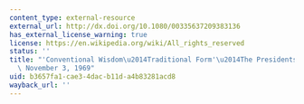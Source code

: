```yaml
---
content_type: external-resource
external_url: http://dx.doi.org/10.1080/00335637209383136
has_external_license_warning: true
license: https://en.wikipedia.org/wiki/All_rights_reserved
status: ''
title: "'Conventional Wisdom\u2014Traditional Form'\u2014The Presidents Message of\
  \ November 3, 1969"
uid: b3657fa1-cae3-4dac-b11d-a4b83281acd8
wayback_url: ''
---
```

